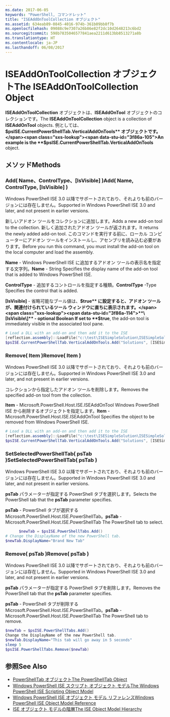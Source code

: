 ```yaml
---
ms.date: 2017-06-05
keywords: "PowerShell, コマンドレット"
title: "ISEAddOnToolCollection オブジェクト"
ms.assetid: 634eab89-0845-4016-974b-361b09bb8f7b
ms.openlocfilehash: 09088c9e7307a26b86e82f2dc10d2648213c6bd2
ms.sourcegitcommit: 598b7835046577841aea2211d613bb8513271a8b
ms.translationtype: HT
ms.contentlocale: ja-JP
ms.lasthandoff: 06/08/2017
---
```

# <a name="the-iseaddontoolcollection-object"></a><span data-ttu-id="3f86a-103">ISEAddOnToolCollection オブジェクト</span><span class="sxs-lookup"><span data-stu-id="3f86a-103">The ISEAddOnToolCollection Object</span></span>
  <span data-ttu-id="3f86a-104">**ISEAddOnToolCollection** オブジェクトは、**ISEAddOnTool** オブジェクトのコレクションです。</span><span class="sxs-lookup"><span data-stu-id="3f86a-104">The **ISEAddOnToolCollection** object is a collection of **ISEAddOnTool** objects.</span></span> <span data-ttu-id="3f86a-105">例としては、**$psISE.CurrentPowerShellTab.VerticalAddOnTools** オブジェクトです。</span><span class="sxs-lookup"><span data-stu-id="3f86a-105">An example is the **$psISE.CurrentPowerShellTab.VerticalAddOnTools** object.</span></span>

## <a name="methods"></a><span data-ttu-id="3f86a-106">メソッド</span><span class="sxs-lookup"><span data-stu-id="3f86a-106">Methods</span></span>

### <a name="add-name-controltype-isvisible-"></a><span data-ttu-id="3f86a-107">Add\( Name、ControlType、\[IsVisible\] \)</span><span class="sxs-lookup"><span data-stu-id="3f86a-107">Add\( Name, ControlType, \[IsVisible\] \)</span></span>
  <span data-ttu-id="3f86a-108">Windows PowerShell ISE 3.0 以降でサポートされており、それよりも前のバージョンには存在しません。</span><span class="sxs-lookup"><span data-stu-id="3f86a-108">Supported in Windows PowerShell ISE 3.0 and later, and not present in earlier versions.</span></span> 

 <span data-ttu-id="3f86a-109">新しいアドオン ツールをコレクションに追加します。</span><span class="sxs-lookup"><span data-stu-id="3f86a-109">Adds a new add-on tool to the collection.</span></span> <span data-ttu-id="3f86a-110">新しく追加されたアドオン ツールが返されます。</span><span class="sxs-lookup"><span data-stu-id="3f86a-110">It returns the newly added add-on tool.</span></span> <span data-ttu-id="3f86a-111">このコマンドを実行する前に、ローカル コンピューターにアドオン ツールをインストールし、アセンブリを読み込む必要があります。</span><span class="sxs-lookup"><span data-stu-id="3f86a-111">Before you run this command, you must install the add-on tool on the local computer and load the assembly.</span></span>

 <span data-ttu-id="3f86a-112">**Name** - Windows PowerShell ISE に追加するアドオン ツールの表示名を指定する文字列。</span><span class="sxs-lookup"><span data-stu-id="3f86a-112">**Name** - String Specifies the display name of the add-on tool that is added to Windows PowerShell ISE.</span></span>

 <span data-ttu-id="3f86a-113">**ControlType** - 追加するコントロールを指定する種類。</span><span class="sxs-lookup"><span data-stu-id="3f86a-113">**ControlType** -Type Specifies the control that is added.</span></span>

 <span data-ttu-id="3f86a-114">**\[IsVisible\]** - 省略可能なブール値は、**$true** に設定すると、アドオン ツールが、関連付けられているツール ウィンドウに直ちに表示されます。</span><span class="sxs-lookup"><span data-stu-id="3f86a-114">**\[IsVisible\]** - optional Boolean If set to **$true**, the add-on tool is immediately visible in the associated tool pane.</span></span>

```PowerShell
# Load a DLL with an add-on and then add it to the ISE
[reflection.assembly]::LoadFile("c:\test\ISESimpleSolution\ISESimpleSolution.dll")
$psISE.CurrentPowerShellTab.VerticalAddOnTools.Add("Solutions", [ISESimpleSolution.Solution], $true)
```

### <a name="remove-item-"></a><span data-ttu-id="3f86a-115">Remove\( Item \)</span><span class="sxs-lookup"><span data-stu-id="3f86a-115">Remove\( Item \)</span></span>
  <span data-ttu-id="3f86a-116">Windows PowerShell ISE 3.0 以降でサポートされており、それよりも前のバージョンには存在しません。</span><span class="sxs-lookup"><span data-stu-id="3f86a-116">Supported in Windows PowerShell ISE 3.0 and later, and not present in earlier versions.</span></span> 

 <span data-ttu-id="3f86a-117">コレクションから指定したアドオン ツールを削除します。</span><span class="sxs-lookup"><span data-stu-id="3f86a-117">Removes the specified add-on tool from the collection.</span></span>

 <span data-ttu-id="3f86a-118">**Item** - Microsoft.PowerShell.Host.ISE.ISEAddOnTool Windows PowerShell ISE から削除するオブジェクトを指定します。</span><span class="sxs-lookup"><span data-stu-id="3f86a-118">**Item** - Microsoft.PowerShell.Host.ISE.ISEAddOnTool Specifies the object to be removed from Windows PowerShell ISE.</span></span>

```PowerShell
# Load a DLL with an add-on and then add it to the ISE
[reflection.assembly]::LoadFile("c:\test\ISESimpleSolution\ISESimpleSolution.dll")
$psISE.CurrentPowerShellTab.VerticalAddOnTools.Add("Solutions", [ISESimpleSolution.Solution], $true)
```

### <a name="setselectedpowershelltab-pstab-"></a><span data-ttu-id="3f86a-119">SetSelectedPowerShellTab\( psTab \)</span><span class="sxs-lookup"><span data-stu-id="3f86a-119">SetSelectedPowerShellTab\( psTab \)</span></span>
  <span data-ttu-id="3f86a-120">Windows PowerShell ISE 3.0 以降でサポートされており、それよりも前のバージョンには存在しません。</span><span class="sxs-lookup"><span data-stu-id="3f86a-120">Supported in Windows PowerShell ISE 3.0 and later, and not present in earlier versions.</span></span> 

 <span data-ttu-id="3f86a-121">**psTab** パラメーターが指定する PowerShell タブを選択します。</span><span class="sxs-lookup"><span data-stu-id="3f86a-121">Selects the PowerShell tab that the **psTab** parameter specifies.</span></span>

 <span data-ttu-id="3f86a-122">**psTab** - PowerShell タブが選択するMicrosoft.PowerShell.Host.ISE.PowerShellTab。</span><span class="sxs-lookup"><span data-stu-id="3f86a-122">**psTab** - Microsoft.PowerShell.Host.ISE.PowerShellTab The PowerShell tab to select.</span></span>

```PowerShell
      $newTab = $psISE.PowerShellTabs.Add()
# Change the DisplayName of the new PowerShell tab. 
$newTab.DisplayName="Brand New Tab"
```

### <a name="remove-pstab-"></a><span data-ttu-id="3f86a-123">Remove\( psTab \)</span><span class="sxs-lookup"><span data-stu-id="3f86a-123">Remove\( psTab \)</span></span>
  <span data-ttu-id="3f86a-124">Windows PowerShell ISE 3.0 以降でサポートされており、それよりも前のバージョンには存在しません。</span><span class="sxs-lookup"><span data-stu-id="3f86a-124">Supported in Windows PowerShell ISE 3.0 and later, and not present in earlier versions.</span></span> 

 <span data-ttu-id="3f86a-125">**psTab** パラメーターが指定する PowerShell タブを削除します。</span><span class="sxs-lookup"><span data-stu-id="3f86a-125">Removes the PowerShell tab that the **psTab** parameter specifies.</span></span>

 <span data-ttu-id="3f86a-126">**psTab** - PowerShell タブが削除する Microsoft.PowerShell.Host.ISE.PowerShellTab。</span><span class="sxs-lookup"><span data-stu-id="3f86a-126">**psTab** - Microsoft.PowerShell.Host.ISE.PowerShellTab The PowerShell tab to remove.</span></span>

```PowerShell
$newTab = $psISE.PowerShellTabs.Add()
Change the DisplayName of the new PowerShell tab. 
$newTab.DisplayName="This tab will go away in 5 seconds" 
sleep 5 
$psISE.PowerShellTabs.Remove($newTab)
```

## <a name="see-also"></a><span data-ttu-id="3f86a-127">参照</span><span class="sxs-lookup"><span data-stu-id="3f86a-127">See Also</span></span>
- [<span data-ttu-id="3f86a-128">PowerShellTab オブジェクト</span><span class="sxs-lookup"><span data-stu-id="3f86a-128">The PowerShellTab Object</span></span>](The-PowerShellTab-Object.md) 
- [<span data-ttu-id="3f86a-129">Windows PowerShell ISE スクリプト オブジェクト モデル</span><span class="sxs-lookup"><span data-stu-id="3f86a-129">The Windows PowerShell ISE Scripting Object Model</span></span>](The-Windows-PowerShell-ISE-Scripting-Object-Model.md) 
- [<span data-ttu-id="3f86a-130">Windows PowerShell ISE オブジェクト モデル リファレンス</span><span class="sxs-lookup"><span data-stu-id="3f86a-130">Windows PowerShell ISE Object Model Reference</span></span>](Windows-PowerShell-ISE-Object-Model-Reference.md) 
- [<span data-ttu-id="3f86a-131">ISE オブジェクト モデルの階層</span><span class="sxs-lookup"><span data-stu-id="3f86a-131">The ISE Object Model Hierarchy</span></span>](The-ISE-Object-Model-Hierarchy.md)

  
